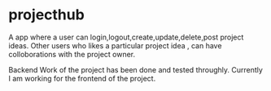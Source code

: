 # projecthub

A app where a user can login,logout,create,update,delete,post project ideas.
Other users who likes a particular project idea , can have colloborations with the project owner.

Backend Work of the project has been done and tested throughly.
Currently I am working for the frontend of the project.
